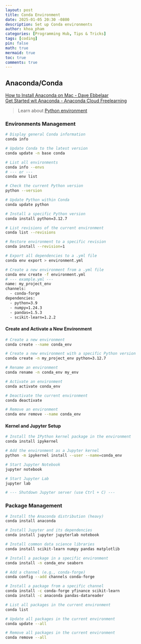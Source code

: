 ```yaml
---
layout: post
title: Conda Environment
date: 2025-01-05 20:30 -0800
description: Set up Conda environments
author: khoa_pham
categories: [Programming Hub, Tips & Tricks]
tags: [coding]
pin: false
math: true
mermaid: true
toc: true
comments: true
---
```


## Anaconda/Conda   
[How to Install Anaconda on Mac - Dave Ebbelaar](https://youtu.be/RFeIn2ywxG4?si=nVfrjVQzsGtiu5Sg)  
[Get Started wit Anaconda - Anaconda Cloud Freelearning](https://freelearning.anaconda.cloud/get-started-with-anaconda/18200)

> Learn about [Python environment](https://khoapham1002.github.io/mindpalace/posts/python-environment/)


### Environments Management   
```bash
# Display general Conda information
conda info

# Update Conda to the latest version
conda update -n base conda

# List all environments
conda info --envs
# --- or ---
conda env list
```

```bash
# Check the current Python version
python --version

# Update Python within Conda
conda update python

# Install a specific Python version
conda install python=3.12.7
```

```bash
# List revisions of the current environment
conda list --revisions

# Restore environment to a specific revision
conda install --revision=1
```

```bash
# Export all dependencies to a .yml file
conda env export > environment.yml

# Create a new environment from a .yml file
conda env create -f environment.yml
# --- example.yml ---
name: my_project_env
channels:
  - conda-forge
dependencies:
  - python=3.9
  - numpy=1.24.3
  - pandas=1.5.3
  - scikit-learn=1.2.2
```


#### Create and Activate a New Environment   
```bash
# Create a new environment
conda create --name conda_env

# Create a new environment with a specific Python version
conda create -n my_project_env python=3.12.7

# Rename an environment
conda rename -n conda_env my_env

# Activate an environment
conda activate conda_env

# Deactivate the current environment
conda deactivate

# Remove an environment
conda env remove --name conda_env
```


#### Kernel and Jupyter Setup   
```bash
# Install the IPython kernel package in the environment
conda install ipykernel

# Add the environment as a Jupyter kernel
python -m ipykernel install --user --name=conda_env

# Start Jupyter Notebook
jupyter notebook

# Start Jupyter Lab
jupyter lab

# --- Shutdown Jupyter server (use Ctrl + C) ---
```


### Package Management   
```bash
# Install the Anaconda distribution (heavy)
conda install anaconda

# Install Jupyter and its dependencies
conda install jupyter jupyterlab notebook

# Install common data science libraries
conda install scikit-learn numpy pandas matplotlib

# Install a package in a specific environment
conda install -n conda_env seaborn
```

```bash
# Add a channel (e.g., conda-forge)
conda config --add channels conda-forge

# Install a package from a specific channel
conda install -c conda-forge yfinance scikit-learn
conda install -c anaconda pandas-datareader
```

```bash
# List all packages in the current environment
conda list

# Update all packages in the current environment
conda update --all

# Remove all packages in the current environment
conda remove --all
```
